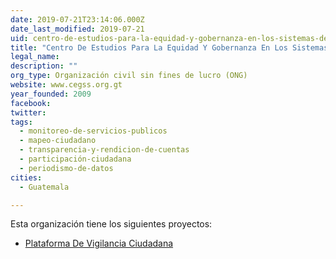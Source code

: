 ```yaml
---
date: 2019-07-21T23:14:06.000Z
date_last_modified: 2019-07-21
uid: centro-de-estudios-para-la-equidad-y-gobernanza-en-los-sistemas-de-salud-cegss
title: "Centro De Estudios Para La Equidad Y Gobernanza En Los Sistemas De Salud, Cegss"
legal_name: 
description: ""
org_type: Organización civil sin fines de lucro (ONG)
website: www.cegss.org.gt
year_founded: 2009
facebook: 
twitter: 
tags:
  - monitoreo-de-servicios-publicos
  - mapeo-ciudadano
  - transparencia-y-rendicion-de-cuentas
  - participación-ciudadana
  - periodismo-de-datos
cities: 
  - Guatemala

---
```


Esta organización tiene los siguientes proyectos:

- [Plataforma De Vigilancia Ciudadana](/proyectos/plataforma-de-vigilancia-ciudadana)
